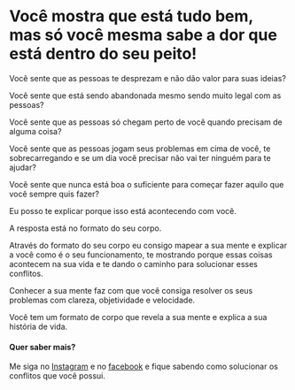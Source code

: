 # Você mostra que está tudo bem, mas só você mesma sabe a dor que está dentro do seu peito!

Você sente que as pessoas te desprezam e não dão valor para suas ideias?

Você sente que está sendo abandonada mesmo sendo muito legal com as pessoas?

Você sente que as pessoas só chegam perto de você quando precisam de alguma coisa?

Você sente que as pessoas jogam seus problemas em cima de você, te sobrecarregando e se um dia você precisar não vai ter ninguém para te ajudar?

Você sente que nunca está boa o suficiente para começar fazer aquilo que você sempre quis fazer?

Eu posso te explicar porque isso está acontecendo com você.

A resposta está no formato do seu corpo.

Através do formato do seu corpo eu consigo mapear a sua mente e explicar a você como é o seu funcionamento, te mostrando porque essas coisas acontecem na sua vida e te dando o caminho para solucionar esses conflitos.

Conhecer a sua mente faz com que você consiga resolver os seus problemas com clareza, objetividade e velocidade.

Você tem um formato de corpo que revela a sua mente e explica a sua história de vida.


#### Quer saber mais? 

Me siga no [Instagram](https://www.instagram.com/suelencassiaa) e no [facebook](https://fb.com/fonoaudiologa.suelencassia) e fique sabendo como solucionar os conflitos que você possui.






